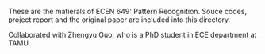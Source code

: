 


These are the matierals of ECEN 649: Pattern Recognition.
Souce codes, project report and the original paper are included into this directory.

Collaborated with Zhengyu Guo, who is a PhD student in ECE department at TAMU.


